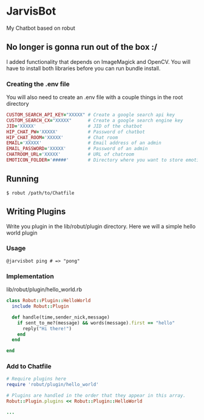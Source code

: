 # JarvisBot

My Chatbot based on robut

## No longer is gonna run out of the box :/
I added functionality that depends on ImageMagick and OpenCV. You will have to install both
libraries before you can run bundle install. 

### Creating the .env file
You will also need to create an .env file with a couple things in the root directory
```ruby
CUSTOM_SEARCH_API_KEY="XXXXX" # Create a google search api key
CUSTOM_SEARCH_CX="XXXXX"      # Create a google search engine key
JID='XXXXX'                   # JID of the chatbot
HIP_CHAT_PW='XXXXX'           # Password of chatbot
HIP_CHAT_ROOM='XXXXX'         # Chat room 
EMAIL='XXXXX'                 # Email address of an admin 
EMAIL_PASSWORD='XXXXX'        # Password of an admin
CHATROOM_URL='XXXXX'          # URL of chatroom
EMOTICON_FOLDER='#####'       # Directory where you want to store emoticons
```

## Running
`$ robut /path/to/Chatfile`

## Writing Plugins

Write you plugin in the lib/robut/plugin directory. Here we will a simple hello world plugin

### Usage

`@jarvisbot ping # => "pong"`

### Implementation
lib/robut/plugin/hello_world.rb
``` ruby
class Robut::Plugin::HelloWorld
  include Robut::Plugin

  def handle(time,sender_nick,message)
    if sent_to_me?(message) && words(message).first == "hello"
      reply("Hi there!")
    end 
  end

end
```
### Add to Chatfile
```ruby
# Require plugins here
require 'robut/plugin/hello_world'

# Plugins are handled in the order that they appear in this array.
Robut::Plugin.plugins << Robut::Plugin::HelloWorld

...

